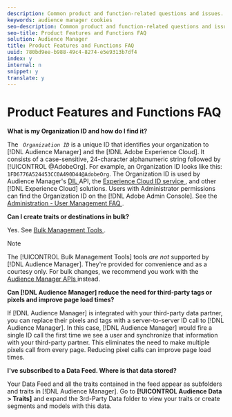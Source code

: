 ```yaml
---
description: Common product and function-related questions and issues.
keywords: audience manager cookies
seo-description: Common product and function-related questions and issues.
seo-title: Product Features and Functions FAQ
solution: Audience Manager
title: Product Features and Functions FAQ
uuid: 780bd9ee-b988-49c4-8274-e5e9313b7df4
index: y
internal: n
snippet: y
translate: y
---
```


# Product Features and Functions FAQ

**What is my Organization ID and how do I find it?** 

The *` Organization ID`* is a unique ID that identifies your organization to [!DNL  Audience Manager] and the [!DNL  Adobe Experience Cloud]. It consists of a case-sensitive, 24-character alphanumeric string followed by [!UICONTROL  @AdobeOrg]. For example, an Organization ID looks like this: ` 1FD6776A524453CC0A490D44@AdobeOrg`. The Organization ID is used by Audience Manager's [ DIL ](../c_api/c_dil/c_dil.md#concept_6D73ED3DBA604EE49B66B5572AA6A32C) API, the [ Experience Cloud ID service ](https://marketing.adobe.com/resources/help/en_US/mcvid/), and other [!DNL  Experience Cloud] solutions. Users with Administrator permissions can find the Organization ID on the [!DNL  Adobe Admin Console]. See the [ Administration - User Management FAQ ](https://marketing.adobe.com/resources/help/en_US/mcloud/admin_getting_started.html). 

**Can I create traits or destinations in bulk?** 

Yes. See [ Bulk Management Tools ](../c_reference/c_bulk/c_bulk.md#concept_8D6CB301643C482F994938F6484B390C). 


>[!NOTE]
>
>The [!UICONTROL  Bulk Management Tools] tools *are not* supported by [!DNL  Audience Manager]. They're provided for convenience and as a courtesy only. For bulk changes, we recommend you work with the [ Audience Manager APIs ](../c_api/c_api.md#concept_8C41AAD825A24A01806E64C32F71472A) instead. 



**Can [!DNL  Audience Manager] reduce the need for third-party tags or pixels and improve page load times?** 

If [!DNL  Audience Manager] is integrated with your third-party data partner, you can replace their pixels and tags with a server-to-server ID call to [!DNL  Audience Manager]. In this case, [!DNL  Audience Manager] would fire a single ID call the first time we see a user and synchronize that information with your third-party partner. This eliminates the need to make multiple pixels call from every page. Reducing pixel calls can improve page load times. 

**I've subscribed to a Data Feed. Where is that data stored?** 

Your Data Feed and all the traits contained in the feed appear as subfolders and traits in [!DNL  Audience Manager]. Go to **[!UICONTROL  Audience Data > Traits]** and expand the 3rd-Party Data folder to view your traits or create segments and models with this data. 


